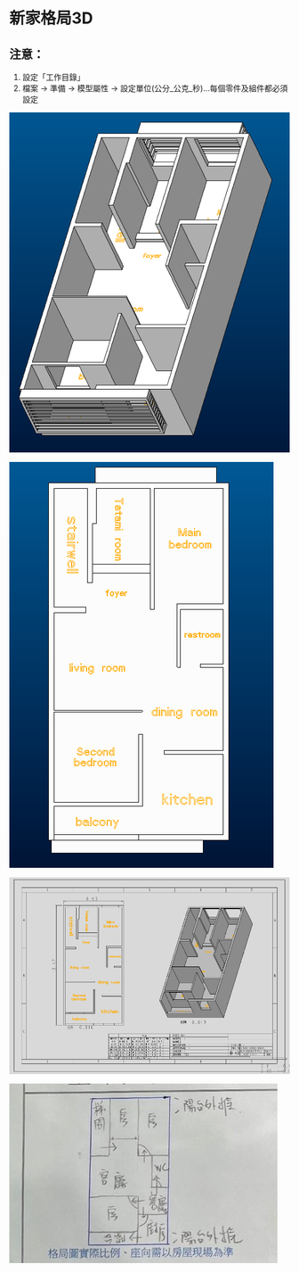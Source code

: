 # 新家格局3D

## 注意：
1. 設定「工作目錄」
2. 檔案 → 準備 → 模型屬性 → 設定單位(公分_公克_秒)...每個零件及組件都必須設定

![Creo 3D模型 1](https://github.com/sobadrush/Creo_Home_Decorate/blob/main/readme_images/%E6%B0%B8%E5%85%83%E8%B7%AF_%E6%A8%A1%E5%9E%8B_1.png?raw=true)

![Creo 3D模型_2](https://github.com/sobadrush/Creo_Home_Decorate/blob/main/readme_images/%E6%B0%B8%E5%85%83%E8%B7%AF_%E6%A8%A1%E5%9E%8B_2.png?raw=true)


![工程圖-平面](https://github.com/sobadrush/Creo_Home_Decorate/blob/main/readme_images/%E6%B0%B8%E5%85%83%E8%B7%AF_%E5%B9%B3%E9%9D%A2%E5%9C%96.png?raw=true)

![手繪平面圖](https://github.com/sobadrush/Creo_Home_Decorate/blob/main/readme_images/%E6%A0%BC%E5%B1%80_%E6%89%8B%E7%B9%AA.jpeg?raw=true)